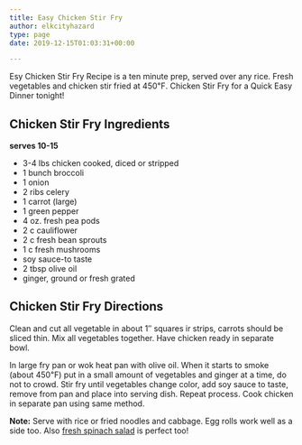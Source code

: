 ```yaml
---
title: Easy Chicken Stir Fry
author: elkcityhazard
type: page
date: 2019-12-15T01:03:31+00:00

---
```

Esy Chicken Stir Fry Recipe is a ten minute prep, served over any rice. Fresh vegetables and chicken stir fried at 450&#8457;. Chicken Stir Fry for a Quick Easy Dinner tonight!

## Chicken Stir Fry Ingredients

**serves 10-15**

  * 3-4 lbs chicken cooked, diced or stripped
  * 1 bunch broccoli
  * 1 onion
  * 2 ribs celery
  * 1 carrot (large)
  * 1 green pepper
  * 4 oz. fresh pea pods
  * 2 c cauliflower
  * 2 c fresh bean sprouts
  * 1 c fresh mushrooms
  * soy sauce-to taste
  * 2 tbsp olive oil
  * ginger, ground or fresh grated

## Chicken Stir Fry Directions

Clean and cut all vegetable in about 1&#8243; squares ir strips, carrots should be sliced thin. Mix all vegetables together. Have chicken ready in separate bowl.

In large fry pan or wok heat pan with olive oil. When it starts to smoke (about 450&#8457;) put in a small amount of vegetables and ginger at a time, do not to crowd. Stir fry until vegetables change color, add soy sauce to taste, remove from pan and place into serving dish. Repeat process. Cook chicken in separate pan using same method.

**Note:** Serve with rice or fried noodles and cabbage. Egg rolls work well as a side too. Also <a href="/wordpress/vegetables-and-salad-recipes/" rel="noopener noreferrer" target="_blank">fresh spinach salad</a> is perfect too!